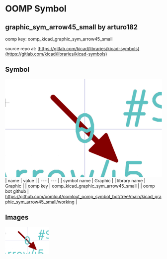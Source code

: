 # OOMP Symbol  
## graphic_sym_arrow45_small  by arturo182  
  
oomp key: oomp_kicad_graphic_sym_arrow45_small  
  
source repo at: [https://gitlab.com/kicad/libraries/kicad-symbols](https://gitlab.com/kicad/libraries/kicad-symbols)  
## Symbol  
  
[![working.png](working_600.png)](working.png)  
| name | value | 
| --- | --- | 
| symbol name | Graphic | 
| library name | Graphic | 
| oomp key | oomp_kicad_graphic_sym_arrow45_small | 
| oomp bot github | https://github.com/oomlout/oomlout_oomp_symbol_bot/tree/main/kicad_graphic_sym_arrow45_small/working | 
## Images  
  
[![working.png](working_140.png)](working.png)  
